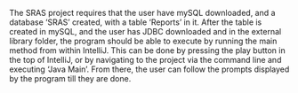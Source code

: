 The SRAS project requires that the user have mySQL downloaded, and a database ‘SRAS’ created, with a table ‘Reports’ in it. 
 After the table is created in mySQL, and the user has JDBC downloaded and in the external library folder, the program 
should be able to execute by running the main method from within IntelliJ. This can be done by pressing the play button in the 
top of IntelliJ, or by navigating to the project via the command line and executing ‘Java Main’. From there, the user can follow 
the prompts displayed by the program till they are done.
